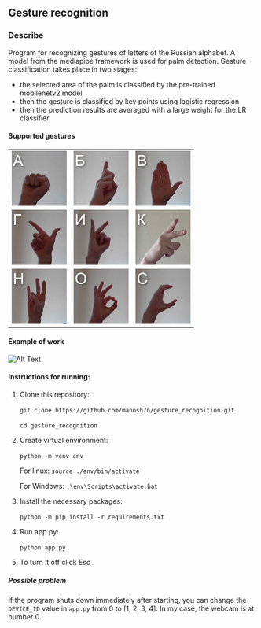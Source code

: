 ## Gesture recognition
### Describe
Program for recognizing gestures of letters of the Russian alphabet. 
A model from the mediapipe framework is used for palm detection. Gesture classification takes place in two stages: 
- the selected area of the palm is classified by the pre-trained mobilenetv2 model
- then the gesture is classified by key points using logistic regression
- then the prediction results are averaged with a large weight for the LR classifier

#### Supported gestures
<table>
  <tr>
    <td style="border: none;"> <img src="utils/readme_img/a.png"  alt="a" width = 112px height = 112px ></td>
    <td style="border: none;"> <img src="utils/readme_img/b.png"  alt="b" width = 112px height = 112px ></td>
    <td style="border: none;"> <img src="utils/readme_img/v.png"  alt="v" width = 112px height = 112px ></td>
   </tr>
   <tr>
    <td style="border: none;"> <img src="utils/readme_img/g.png"  alt="g" width = 112px height = 112px ></td>
    <td style="border: none;"> <img src="utils/readme_img/i.png"  alt="i" width = 112px height = 112px ></td>
    <td style="border: none;"> <img src="utils/readme_img/k.png"  alt="k" width = 112px height = 112px ></td>
    
  </tr>
   <tr>
   <td style="border: none;"> <img src="utils/readme_img/n.png"  alt="n" width = 112px height = 112px ></td>
   <td style="border: none;"> <img src="utils/readme_img/o.png"  alt="o" width = 112px height = 112px ></td>
    <td style="border: none;"> <img src="utils/readme_img/s.png"  alt="s" width = 112px height = 112px ></td>
  </tr>
</table>

#### Example of work
![Alt Text](utils/readme_img/example.gif)

#### Instructions for running:

1) Clone this repository:

      `git clone https://github.com/manosh7n/gesture_recognition.git`
      
      `cd gesture_recognition`
2) Create virtual environment:

     `python -m venv env`

      For linux:
      `source ./env/bin/activate`

      For Windows:
      `.\env\Scripts\activate.bat`

3) Install the necessary packages:

      `python -m pip install -r requirements.txt`

4) Run app.py:

   `python app.py`

5) To turn it off click *Esc*

##### Possible problem

If the program shuts down immediately after starting, you can change the `DEVICE_ID` value in `app.py` from 0 to [1, 2, 3, 4]. In my case, the webcam is at number 0.
